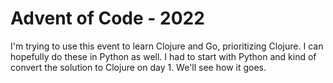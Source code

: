 # Advent of Code - 2022 

I'm trying to use this event to learn Clojure and Go, prioritizing Clojure. I can hopefully do these in Python as well. I had to start with Python and kind of convert the solution to Clojure on day 1. We'll see how it goes.
